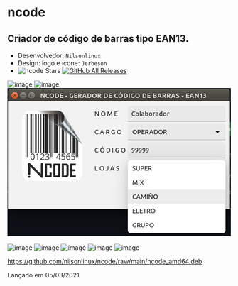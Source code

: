# ncode
## Criador de código de barras tipo EAN13.

* Desenvolvedor: ```Nilsonlinux```  
* Design: logo e ícone: ```Jerbeson```  
* ![ncode Stars](https://img.shields.io/github/downloads/ctlos/ctlosiso/total.svg?style=social) [![GitHub All Releases](https://img.shields.io/github/stars/ctlos/ctlosiso?style=social&logo=github)](https://github.com/ctlos/ctlosiso/stargazers) 


![image](https://user-images.githubusercontent.com/22534130/110176048-7ccf3500-7de1-11eb-8788-54f368855eda.png)
![image](https://user-images.githubusercontent.com/22534130/110179635-2cf36c80-7de7-11eb-85cd-0ef0f8793f57.png)
![NCODE](https://github.com/nilsonlinux/ncode/blob/main/img/ncode2.png)

![image](https://user-images.githubusercontent.com/22534130/110146298-277f2d80-7db9-11eb-9552-5eddb83ee17d.png)
![image](https://user-images.githubusercontent.com/22534130/110146474-63b28e00-7db9-11eb-8498-63066791fe0e.png)
![image](https://user-images.githubusercontent.com/22534130/110146723-a96f5680-7db9-11eb-92ae-2596f4adcdc9.png)
![image](https://user-images.githubusercontent.com/22534130/110147133-12ef6500-7dba-11eb-8e77-4a739f3f9204.png)
![image](https://user-images.githubusercontent.com/22534130/110188959-54a0ff80-7dfc-11eb-816f-18d8e8420389.png)

https://github.com/nilsonlinux/ncode/raw/main/ncode_amd64.deb

Lançado em 05/03/2021

